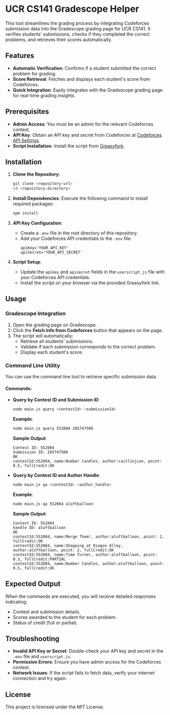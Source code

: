 # UCR CS141 Gradescope Helper

This tool streamlines the grading process by integrating Codeforces submission data into the Gradescope grading page for UCR CS141. It verifies students' submissions, checks if they completed the correct problems, and retrieves their scores automatically.

## Features

- **Automatic Verification**: Confirms if a student submitted the correct problem for grading.
- **Score Retrieval**: Fetches and displays each student's score from Codeforces.
- **Quick Integration**: Easily integrates with the Gradescope grading page for real-time grading insights.

## Prerequisites

- **Admin Access**: You must be an admin for the relevant Codeforces contest.
- **API Key**: Obtain an API key and secret from Codeforces at [Codeforces API Settings](https://codeforces.com/settings/api).
- **Script Installation**: Install the script from [Greasyfork](https://greasyfork.org/zh-CN/scripts/512425-ucr-cs141-grader-helper-script).

## Installation

1. **Clone the Repository**:
   ```bash
   git clone <repository-url>
   cd <repository-directory>
   ```

2. **Install Dependencies**:
   Execute the following command to install required packages:
   ```bash
   npm install
   ```

3. **API Key Configuration**:
   - Create a `.env` file in the root directory of this repository.
   - Add your Codeforces API credentials to the `.env` file:
     ```env
     apiKey='YOUR_API_KEY'
     apiSecret='YOUR_API_SECRET'
     ```

4. **Script Setup**:
   - Update the `apikey` and `apisecret` fields in the `userscript.js` file with your Codeforces API credentials.
   - Install the script on your browser via the provided Greasyfork link.

## Usage

### Gradescope Integration
1. Open the grading page on Gradescope.
2. Click the **Fetch Info from Codeforces** button that appears on the page.
3. The script will automatically:
   - Retrieve all students' submissions.
   - Validate if each submission corresponds to the correct problem.
   - Display each student's score.

### Command Line Utility

You can use the command line tool to retrieve specific submission data. 

#### Commands:

- **Query by Contest ID and Submission ID**:
  ```bash
  node main.js query <contestId> <submissionId>
  ```
  **Example**:
  ```bash
  node main.js query 552084 285747506
  ```

  **Sample Output**:
  ```
  Contest ID: 552084
  Submission ID: 285747506
  OK
  contestId:552084, name:Number Candles, author:caitlinjian, point: 0.5, fullCredit:OK
  ```

- **Query by Contest ID and Author Handle**:
  ```bash
  node main.js qa <contestId> <author_handle>
  ```
  **Example**:
  ```bash
  node main.js qa 552084 aloftballoon
  ```

  **Sample Output**:
  ```
  Contest ID: 552084
  handle ID: aloftballoon
  OK
  contestId:552084, name:Merge Them!, author:aloftballoon, point: 2, fullCredit:OK
  contestId:552084, name:Shopping at Diagon Alley, author:aloftballoon, point: 2, fullCredit:OK
  contestId:552084, name:Time Turner, author:aloftballoon, point: 0.3, fullCredit:PARTIAL
  contestId:552084, name:Number Candles, author:aloftballoon, point: 0.5, fullCredit:OK
  ```

## Expected Output

When the commands are executed, you will receive detailed responses indicating:
- Contest and submission details.
- Scores awarded to the student for each problem.
- Status of credit (full or partial).

## Troubleshooting

- **Invalid API Key or Secret**: Double-check your API key and secret in the `.env` file and `userscript.js`.
- **Permission Errors**: Ensure you have admin access for the Codeforces contest.
- **Network Issues**: If the script fails to fetch data, verify your internet connection and try again.

## License

This project is licensed under the MIT License.

